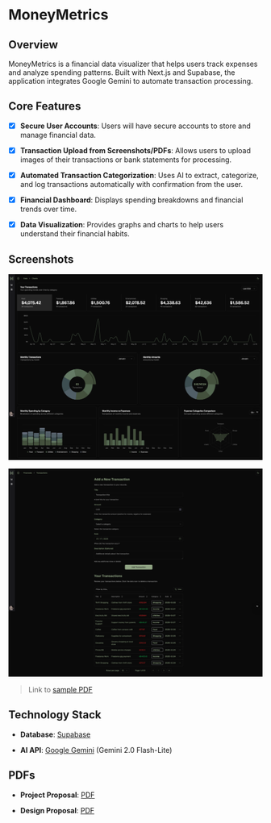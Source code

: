 # MoneyMetrics

## Overview

MoneyMetrics is a financial data visualizer that helps users track expenses and analyze spending patterns. Built with Next.js and Supabase, the application integrates Google Gemini to automate transaction processing.

## Core Features

- [x] **Secure User Accounts**: Users will have secure accounts to store and manage financial data.

- [x] **Transaction Upload from Screenshots/PDFs**: Allows users to upload images of their transactions or bank statements for processing.

- [x] **Automated Transaction Categorization**: Uses AI to extract, categorize, and log transactions automatically with confirmation from the user.

- [x] **Financial Dashboard**: Displays spending breakdowns and financial trends over time.

- [x] **Data Visualization**: Provides graphs and charts to help users understand their financial habits.

## Screenshots

![Charts Page](https://github.com/anthonytoyco/moneymetrics/blob/main/misc/charts.png "Charts Page")

![Transactions Page](https://github.com/anthonytoyco/moneymetrics/blob/main/misc/transactions.png "Transations Page")

> Link to [sample PDF](https://github.com/anthonytoyco/moneymetrics/blob/main/misc/SAMPLE.pdf)

## Technology Stack

- **Database**: [Supabase](https://supabase.com/)

- **AI API**: [Google Gemini](https://ai.google.dev/) (Gemini 2.0 Flash-Lite)

## PDFs

- **Project Proposal**: [PDF](https://github.com/anthonytoyco/moneymetrics/blob/main/misc/project_proposal.pdf)

- **Design Proposal**: [PDF](https://github.com/anthonytoyco/moneymetrics/blob/main/misc/design_proposal.pdf)
